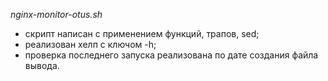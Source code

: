 *nginx-monitor-otus.sh*		
- cкрипт написан с применением функций, трапов, sed;
- реализован хелп с ключом -h;
- проверка последнего запуска реализована по дате создания файла вывода.
